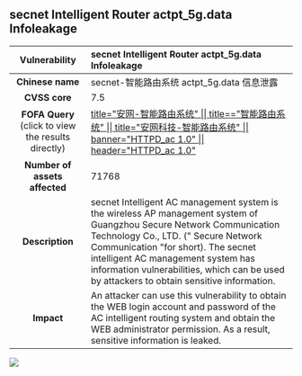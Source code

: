 ## secnet Intelligent Router actpt_5g.data Infoleakage

|   **Vulnerability**  | **secnet Intelligent Router actpt_5g.data Infoleakage**  |
| :----:   | :-----|
|  **Chinese name**  | secnet-智能路由系统 actpt_5g.data 信息泄露 |
| **CVSS core**  | 7.5 |
| **FOFA Query**  (click to view the results directly)| [title=\"安网-智能路由系统\" \|\| title==\"智能路由系统\" \|\| title=\"安网科技-智能路由系统\" \|\| banner=\"HTTPD_ac 1.0\" \|\| header=\"HTTPD_ac 1.0\"](https://en.fofa.info/result?qbase64=dGl0bGU9IuWuiee9kS3mmbrog73ot6%2FnlLHns7vnu58iIHx8IHRpdGxlPT0i5pm66IO96Lev55Sx57O757ufIiB8fCB0aXRsZT0i5a6J572R56eR5oqALeaZuuiDvei3r%2BeUseezu%2Be7nyIgfHwgYmFubmVyPSJIVFRQRF9hYyAxLjAiIHx8IGhlYWRlcj0iSFRUUERfYWMgMS4wIg%3D%3D) |
| **Number of assets affected**  | 71768 |
| **Description**  | secnet Intelligent AC management system is the wireless AP management system of Guangzhou Secure Network Communication Technology Co., LTD. (" Secure Network Communication "for short). The secnet intelligent AC management system has information vulnerabilities, which can be used by attackers to obtain sensitive information. |
| **Impact** | An attacker can use this vulnerability to obtain the WEB login account and password of the AC intelligent routing system and obtain the WEB administrator permission. As a result, sensitive information is leaked. |

![](https://s3.bmp.ovh/imgs/2023/05/12/f8eebf0ce38f975b.gif)
